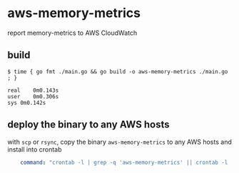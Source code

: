 # aws-memory-metrics
report memory-metrics to AWS CloudWatch

## build

```console
$ time { go fmt ./main.go && go build -o aws-memory-metrics ./main.go ; }

real	0m0.143s
user	0m0.306s
sys	0m0.142s
```

## deploy the binary to any AWS hosts

with `scp` or `rsync`, copy the binary `aws-memory-metrics` to any AWS hosts and install into crontab

```yaml
    command: "crontab -l | grep -q 'aws-memory-metrics' || crontab -l | { cat; echo '* * * * * /path/to/aws-memory-metrics &>/dev/null'; } | crontab -"
```
